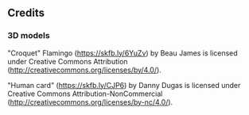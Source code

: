 ## Credits

### 3D models

"Croquet" Flamingo (https://skfb.ly/6YuZv) by Beau James is licensed under Creative Commons Attribution (http://creativecommons.org/licenses/by/4.0/).

"Human card" (https://skfb.ly/CJP6) by Danny Dugas is licensed under Creative Commons Attribution-NonCommercial (http://creativecommons.org/licenses/by-nc/4.0/).
